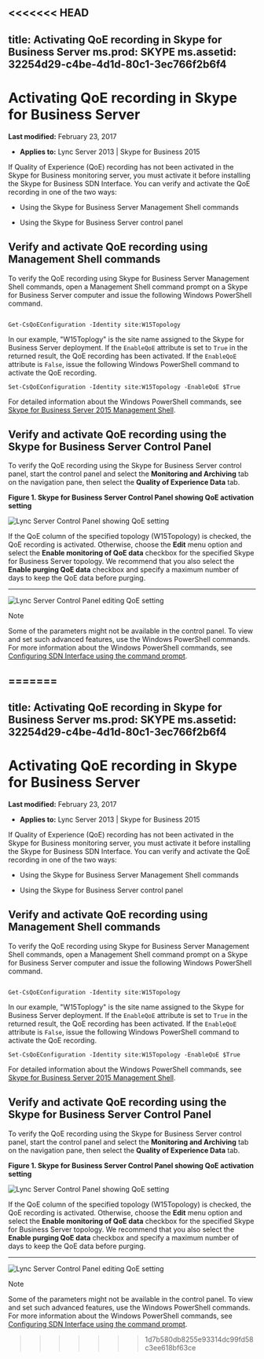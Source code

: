 <<<<<<< HEAD
---
title: Activating QoE recording in Skype for Business Server
ms.prod: SKYPE
ms.assetid: 32254d29-c4be-4d1d-80c1-3ec766f2b6f4
---


# Activating QoE recording in Skype for Business Server

 **Last modified:** February 23, 2017
  
    
    

 * **Applies to:** Lync Server 2013 | Skype for Business 2015

If Quality of Experience (QoE) recording has not been activated in the Skype for Business monitoring server, you must activate it before installing the Skype for Business SDN Interface. You can verify and activate the QoE recording in one of the two ways: 
  
    
    


- Using the Skype for Business Server Management Shell commands 
    
  
- Using the Skype for Business Server control panel 
    
  

## Verify and activate QoE recording using Management Shell commands

To verify the QoE recording using Skype for Business Server Management Shell commands, open a Management Shell command prompt on a Skype for Business Server computer and issue the following Windows PowerShell command. 
  
    
    

```

Get-CsQoEConfiguration -Identity site:W15Topology
```

In our example, "W15Toplogy" is the site name assigned to the Skype for Business Server deployment. If the  `EnableQoE` attribute is set to `True` in the returned result, the QoE recording has been activated. If the `EnableQoE` attribute is `False`, issue the following Windows PowerShell command to activate the QoE recording. 
  
    
    



```
Set-CsQoEConfiguration -Identity site:W15Topology -EnableQoE $True

```

For detailed information about the Windows PowerShell commands, see  [Skype for Business Server 2015 Management Shell](https://technet.microsoft.com/en-us/library/gg398474.aspx). 
  
    
    

## Verify and activate QoE recording using the Skype for Business Server Control Panel

To verify the QoE recording using the Skype for Business Server control panel, start the control panel and select the **Monitoring and Archiving** tab on the navigation pane, then select the **Quality of Experience Data** tab.
  
    
    

**Figure 1. Skype for Business Server Control Panel showing QoE activation setting**

  
    
    

  
    
    
![Lync Server Control Panel showing QoE setting](../images/lync_sdni_view_qoe_setting_in_control_pannel.PNG)
  
    
    
If the QoE column of the specified topology (W15Topology) is checked, the QoE recording is activated. Otherwise, choose the **Edit** menu option and select the **Enable monitoring of QoE data** checkbox for the specified Skype for Business Server topology. We recommend that you also select the **Enable purging QoE data** checkbox and specify a maximum number of days to keep the QoE data before purging.
  
    
    

****

  
    
    

  
    
    
![Lync Server Control Panel editing QoE setting](../images/lync_sdni_set_qoe_setting_in_control_pannel.PNG)
  
    
    

    
> [!NOTE]
> Some of the parameters might not be available in the control panel. To view and set such advanced features, use the Windows PowerShell commands. For more information about the Windows PowerShell commands, see  [Configuring SDN Interface using the command prompt](configuring-sdn-interface-using-the-command-prompt.md). 
  
    
    


=======
---
title: Activating QoE recording in Skype for Business Server
ms.prod: SKYPE
ms.assetid: 32254d29-c4be-4d1d-80c1-3ec766f2b6f4
---


# Activating QoE recording in Skype for Business Server

 **Last modified:** February 23, 2017
  
    
    

 * **Applies to:** Lync Server 2013 | Skype for Business 2015

If Quality of Experience (QoE) recording has not been activated in the Skype for Business monitoring server, you must activate it before installing the Skype for Business SDN Interface. You can verify and activate the QoE recording in one of the two ways: 
  
    
    


- Using the Skype for Business Server Management Shell commands 
    
  
- Using the Skype for Business Server control panel 
    
  

## Verify and activate QoE recording using Management Shell commands

To verify the QoE recording using Skype for Business Server Management Shell commands, open a Management Shell command prompt on a Skype for Business Server computer and issue the following Windows PowerShell command. 
  
    
    

```

Get-CsQoEConfiguration -Identity site:W15Topology
```

In our example, "W15Toplogy" is the site name assigned to the Skype for Business Server deployment. If the  `EnableQoE` attribute is set to `True` in the returned result, the QoE recording has been activated. If the `EnableQoE` attribute is `False`, issue the following Windows PowerShell command to activate the QoE recording. 
  
    
    



```
Set-CsQoEConfiguration -Identity site:W15Topology -EnableQoE $True

```

For detailed information about the Windows PowerShell commands, see  [Skype for Business Server 2015 Management Shell](https://technet.microsoft.com/en-us/library/gg398474.aspx). 
  
    
    

## Verify and activate QoE recording using the Skype for Business Server Control Panel

To verify the QoE recording using the Skype for Business Server control panel, start the control panel and select the **Monitoring and Archiving** tab on the navigation pane, then select the **Quality of Experience Data** tab.
  
    
    

**Figure 1. Skype for Business Server Control Panel showing QoE activation setting**

  
    
    

  
    
    
![Lync Server Control Panel showing QoE setting](../images/lync_sdni_view_qoe_setting_in_control_pannel.PNG)
  
    
    
If the QoE column of the specified topology (W15Topology) is checked, the QoE recording is activated. Otherwise, choose the **Edit** menu option and select the **Enable monitoring of QoE data** checkbox for the specified Skype for Business Server topology. We recommend that you also select the **Enable purging QoE data** checkbox and specify a maximum number of days to keep the QoE data before purging.
  
    
    

****

  
    
    

  
    
    
![Lync Server Control Panel editing QoE setting](../images/lync_sdni_set_qoe_setting_in_control_pannel.PNG)
  
    
    

    
> [!NOTE]
> Some of the parameters might not be available in the control panel. To view and set such advanced features, use the Windows PowerShell commands. For more information about the Windows PowerShell commands, see  [Configuring SDN Interface using the command prompt](configuring-sdn-interface-using-the-command-prompt.md). 
  
    
    


>>>>>>> 1d7b580db8255e93314dc99fd58c3ee618bf63ce
